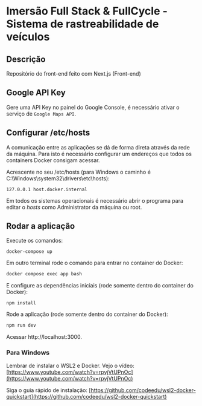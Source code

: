 # Imersão Full Stack & FullCycle - Sistema de rastreabilidade de veículos

## Descrição

Repositório do front-end feito com Next.js (Front-end)

## Google API Key

Gere uma API Key no painel do Google Console, é necessário ativar o serviço de `Google Maps API`.


## Configurar /etc/hosts

A comunicação entre as aplicações se dá de forma direta através da rede da máquina.
Para isto é necessário configurar um endereços que todos os containers Docker consigam acessar.

Acrescente no seu /etc/hosts (para Windows o caminho é C:\Windows\system32\drivers\etc\hosts):
```
127.0.0.1 host.docker.internal
```
Em todos os sistemas operacionais é necessário abrir o programa para editar o *hosts* como Administrator da máquina ou root.

## Rodar a aplicação

Execute os comandos:

```
docker-compose up
```

Em outro terminal rode o comando para entrar no container do Docker:
```bash
docker compose exec app bash
```

E configure as dependências iniciais (rode somente dentro do container do Docker):
```
npm install
```

Rode a aplicação (rode somente dentro do container do Docker):
```bash
npm run dev
```

Acessar http://localhost:3000.

### Para Windows 

Lembrar de instalar o WSL2 e Docker. Vejo o vídeo: [https://www.youtube.com/watch?v=rpvjVtUPnOc](https://www.youtube.com/watch?v=rpvjVtUPnOc) 

Siga o guia rápido de instalação: [https://github.com/codeedu/wsl2-docker-quickstart](https://github.com/codeedu/wsl2-docker-quickstart) 